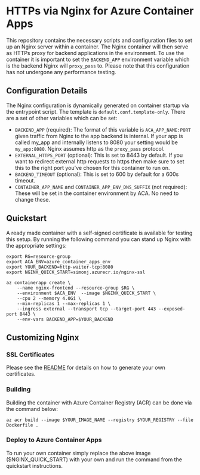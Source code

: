 # HTTPs via Nginx for Azure Container Apps

This repository contains the necessary scripts and configuration files to set up an Nginx server within a container. The Nginx container will then serve as HTTPs proxy for backend applications in the environment. To use the container it is important to set the `BACKEND_APP` environment variable which is the backend Nginx will `proxy_pass` to. Please note that this configuration has not undergone any performance testing.

## Configuration Details
The Nginx configuration is dynamically generated on container startup via the entrypoint script. The template is `default.conf.template-only`. There are a set of other variables which can be set:
* `BACKEND_APP` (required): The format of this variable is `ACA_APP_NAME:PORT` given traffic from Nginx to the app backend is internal. If your app is called my_app and internally listens to 8080 your setting would be `my_app:8080`. Nginx assumes http as the `proxy_pass` protocol.
* `EXTERNAL_HTTPS_PORT` (optional): This is set to 8443 by default. If you want to redirect external http requests to https then make sure to set this to the right port you've chosen for this container to run on.
* `BACKEND_TIMEOUT` (optional): This is set to 600 by default for a 600s timeout.
* `CONTAINER_APP_NAME` and `CONTAINER_APP_ENV_DNS_SUFFIX` (not required): These will be set in the container environment by ACA. No need to change these.


## Quickstart
A ready made container with a self-signed certificate is available for testing this setup. By running the following command you can stand up Nginx with the appropriate settings:

```
export RG=resource-group
export ACA_ENV=azure_container_apps_env
export YOUR_BACKEND=http-waiter-tcp:8080
export NGINX_QUICK_START=simonj.azurecr.io/nginx-ssl

az containerapp create \
    --name nginx-frontend --resource-group $RG \
    --environment $ACA_ENV  --image $NGINX_QUICK_START \
    --cpu 2 --memory 4.0Gi \
    --min-replicas 1 --max-replicas 1 \
    --ingress external --transport tcp --target-port 443 --exposed-port 8443 \
    --env-vars BACKEND_APP=$YOUR_BACKEND
```

## Customizing Nginx

### SSL Certificates
Please see the [README](ssl/README.md) for details on how to generate your own certificates.


### Building
Building the container with Azure Container Registry (ACR) can be done via the command below:

```
az acr build --image $YOUR_IMAGE_NAME --registry $YOUR_REGISTRY --file Dockerfile .
```

### Deploy to Azure Container Apps
To run your own container simply replace the above image ($NGINX_QUICK_START) with your own and run the command from the quickstart instructions.